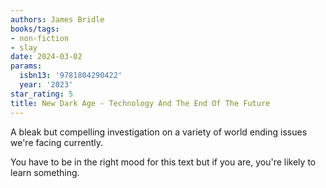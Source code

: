 ```yaml
---
authors: James Bridle
books/tags:
- non-fiction
- slay
date: 2024-03-02
params:
  isbn13: '9781804290422'
  year: '2023'
star_rating: 5
title: New Dark Age - Technology And The End Of The Future
---
```


A bleak but compelling investigation on a variety of world ending issues we're
facing currently.

You have to be in the right mood for this text but if you are, you're likely to
learn something.

<!--more-->